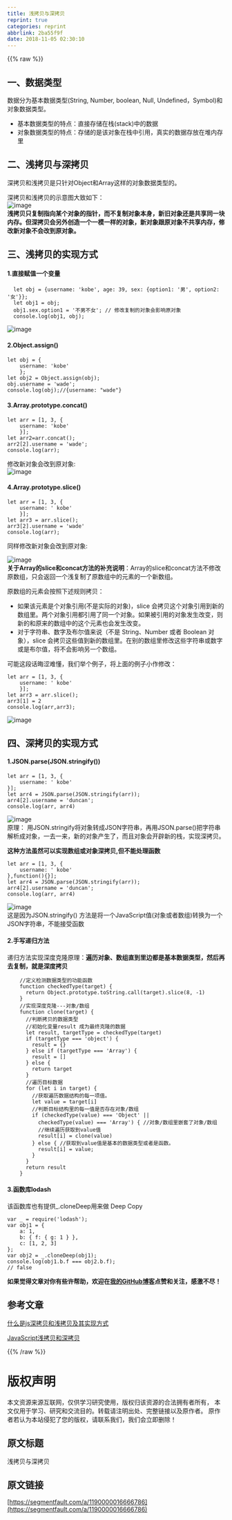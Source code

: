 ```yaml
---
title: 浅拷贝与深拷贝
reprint: true
categories: reprint
abbrlink: 2ba55f9f
date: 2018-11-05 02:30:10
---
```


{{% raw %}}
<h2 id="articleHeader0">&#x4E00;&#x3001;&#x6570;&#x636E;&#x7C7B;&#x578B;</h2><p>&#x6570;&#x636E;&#x5206;&#x4E3A;&#x57FA;&#x672C;&#x6570;&#x636E;&#x7C7B;&#x578B;(String, Number, boolean, Null, Undefined&#xFF0C;Symbol)&#x548C;&#x5BF9;&#x8C61;&#x6570;&#x636E;&#x7C7B;&#x578B;&#x3002;</p><ul><li>&#x57FA;&#x672C;&#x6570;&#x636E;&#x7C7B;&#x578B;&#x7684;&#x7279;&#x70B9;&#xFF1A;&#x76F4;&#x63A5;&#x5B58;&#x50A8;&#x5728;&#x6808;(stack)&#x4E2D;&#x7684;&#x6570;&#x636E;</li><li>&#x5BF9;&#x8C61;&#x6570;&#x636E;&#x7C7B;&#x578B;&#x7684;&#x7279;&#x70B9;&#xFF1A;&#x5B58;&#x50A8;&#x7684;&#x662F;&#x8BE5;&#x5BF9;&#x8C61;&#x5728;&#x6808;&#x4E2D;&#x5F15;&#x7528;&#xFF0C;&#x771F;&#x5B9E;&#x7684;&#x6570;&#x636E;&#x5B58;&#x653E;&#x5728;&#x5806;&#x5185;&#x5B58;&#x91CC;</li></ul><h2 id="articleHeader1">&#x4E8C;&#x3001;&#x6D45;&#x62F7;&#x8D1D;&#x4E0E;&#x6DF1;&#x62F7;&#x8D1D;</h2><p>&#x6DF1;&#x62F7;&#x8D1D;&#x548C;&#x6D45;&#x62F7;&#x8D1D;&#x662F;&#x53EA;&#x9488;&#x5BF9;Object&#x548C;Array&#x8FD9;&#x6837;&#x7684;&#x5BF9;&#x8C61;&#x6570;&#x636E;&#x7C7B;&#x578B;&#x7684;&#x3002;</p><p>&#x6DF1;&#x62F7;&#x8D1D;&#x548C;&#x6D45;&#x62F7;&#x8D1D;&#x7684;&#x793A;&#x610F;&#x56FE;&#x5927;&#x81F4;&#x5982;&#x4E0B;&#xFF1A;<br><span class="img-wrap"><img data-src="/img/remote/1460000016666789" src="https://static.alili.tech/img/remote/1460000016666789" alt="image" title="image" style="cursor:pointer;display:inline"></span><br><strong>&#x6D45;&#x62F7;&#x8D1D;&#x53EA;&#x590D;&#x5236;&#x6307;&#x5411;&#x67D0;&#x4E2A;&#x5BF9;&#x8C61;&#x7684;&#x6307;&#x9488;&#xFF0C;&#x800C;&#x4E0D;&#x590D;&#x5236;&#x5BF9;&#x8C61;&#x672C;&#x8EAB;&#xFF0C;&#x65B0;&#x65E7;&#x5BF9;&#x8C61;&#x8FD8;&#x662F;&#x5171;&#x4EAB;&#x540C;&#x4E00;&#x5757;&#x5185;&#x5B58;&#x3002;&#x4F46;&#x6DF1;&#x62F7;&#x8D1D;&#x4F1A;&#x53E6;&#x5916;&#x521B;&#x9020;&#x4E00;&#x4E2A;&#x4E00;&#x6A21;&#x4E00;&#x6837;&#x7684;&#x5BF9;&#x8C61;&#xFF0C;&#x65B0;&#x5BF9;&#x8C61;&#x8DDF;&#x539F;&#x5BF9;&#x8C61;&#x4E0D;&#x5171;&#x4EAB;&#x5185;&#x5B58;&#xFF0C;&#x4FEE;&#x6539;&#x65B0;&#x5BF9;&#x8C61;&#x4E0D;&#x4F1A;&#x6539;&#x5230;&#x539F;&#x5BF9;&#x8C61;&#x3002;</strong></p><h2 id="articleHeader2">&#x4E09;&#x3001;&#x6D45;&#x62F7;&#x8D1D;&#x7684;&#x5B9E;&#x73B0;&#x65B9;&#x5F0F;</h2><h4>1.&#x76F4;&#x63A5;&#x8D4B;&#x503C;&#x4E00;&#x4E2A;&#x53D8;&#x91CF;</h4><div class="widget-codetool" style="display:none"><div class="widget-codetool--inner"><span class="selectCode code-tool" data-toggle="tooltip" data-placement="top" title="" data-original-title="&#x5168;&#x9009;"></span> <span type="button" class="copyCode code-tool" data-toggle="tooltip" data-placement="top" data-clipboard-text="  let obj = {username: &apos;kobe&apos;, age: 39, sex: {option1: &apos;&#x7537;&apos;, option2: &apos;&#x5973;&apos;}};
  let obj1 = obj;
  obj1.sex.option1 = &apos;&#x4E0D;&#x7537;&#x4E0D;&#x5973;&apos;; // &#x4FEE;&#x6539;&#x590D;&#x5236;&#x7684;&#x5BF9;&#x8C61;&#x4F1A;&#x5F71;&#x54CD;&#x539F;&#x5BF9;&#x8C61;
  console.log(obj1, obj);" title="" data-original-title="&#x590D;&#x5236;"></span> <span type="button" class="saveToNote code-tool" data-toggle="tooltip" data-placement="top" title="" data-original-title="&#x653E;&#x8FDB;&#x7B14;&#x8BB0;"></span></div></div><pre class="hljs groovy"><code>  let obj = {<span class="hljs-string">username:</span> <span class="hljs-string">&apos;kobe&apos;</span>, <span class="hljs-string">age:</span> <span class="hljs-number">39</span>, <span class="hljs-string">sex:</span> {<span class="hljs-string">option1:</span> <span class="hljs-string">&apos;&#x7537;&apos;</span>, <span class="hljs-string">option2:</span> <span class="hljs-string">&apos;&#x5973;&apos;</span>}};
  let obj1 = obj;
  obj1.sex.option1 = <span class="hljs-string">&apos;&#x4E0D;&#x7537;&#x4E0D;&#x5973;&apos;</span>; <span class="hljs-comment">// &#x4FEE;&#x6539;&#x590D;&#x5236;&#x7684;&#x5BF9;&#x8C61;&#x4F1A;&#x5F71;&#x54CD;&#x539F;&#x5BF9;&#x8C61;</span>
  console.log(obj1, obj);</code></pre><p><span class="img-wrap"><img data-src="/img/remote/1460000016666790" src="https://static.alili.tech/img/remote/1460000016666790" alt="image" title="image" style="cursor:pointer;display:inline"></span></p><h4>2.Object.assign()</h4><div class="widget-codetool" style="display:none"><div class="widget-codetool--inner"><span class="selectCode code-tool" data-toggle="tooltip" data-placement="top" title="" data-original-title="&#x5168;&#x9009;"></span> <span type="button" class="copyCode code-tool" data-toggle="tooltip" data-placement="top" data-clipboard-text="let obj = {
    username: &apos;kobe&apos;
    };
let obj2 = Object.assign(obj);
obj.username = &apos;wade&apos;;
console.log(obj);//{username: &quot;wade&quot;}" title="" data-original-title="&#x590D;&#x5236;"></span> <span type="button" class="saveToNote code-tool" data-toggle="tooltip" data-placement="top" title="" data-original-title="&#x653E;&#x8FDB;&#x7B14;&#x8BB0;"></span></div></div><pre class="hljs javascript"><code><span class="hljs-keyword">let</span> obj = {
    <span class="hljs-attr">username</span>: <span class="hljs-string">&apos;kobe&apos;</span>
    };
<span class="hljs-keyword">let</span> obj2 = <span class="hljs-built_in">Object</span>.assign(obj);
obj.username = <span class="hljs-string">&apos;wade&apos;</span>;
<span class="hljs-built_in">console</span>.log(obj);<span class="hljs-comment">//{username: &quot;wade&quot;}</span></code></pre><h4>3.Array.prototype.concat()</h4><div class="widget-codetool" style="display:none"><div class="widget-codetool--inner"><span class="selectCode code-tool" data-toggle="tooltip" data-placement="top" title="" data-original-title="&#x5168;&#x9009;"></span> <span type="button" class="copyCode code-tool" data-toggle="tooltip" data-placement="top" data-clipboard-text="let arr = [1, 3, {
    username: &apos;kobe&apos;
    }];
let arr2=arr.concat();    
arr2[2].username = &apos;wade&apos;;
console.log(arr);" title="" data-original-title="&#x590D;&#x5236;"></span> <span type="button" class="saveToNote code-tool" data-toggle="tooltip" data-placement="top" title="" data-original-title="&#x653E;&#x8FDB;&#x7B14;&#x8BB0;"></span></div></div><pre class="hljs javascript"><code><span class="hljs-keyword">let</span> arr = [<span class="hljs-number">1</span>, <span class="hljs-number">3</span>, {
    <span class="hljs-attr">username</span>: <span class="hljs-string">&apos;kobe&apos;</span>
    }];
<span class="hljs-keyword">let</span> arr2=arr.concat();    
arr2[<span class="hljs-number">2</span>].username = <span class="hljs-string">&apos;wade&apos;</span>;
<span class="hljs-built_in">console</span>.log(arr);</code></pre><p>&#x4FEE;&#x6539;&#x65B0;&#x5BF9;&#x8C61;&#x4F1A;&#x6539;&#x5230;&#x539F;&#x5BF9;&#x8C61;:<br><span class="img-wrap"><img data-src="/img/remote/1460000016666791" src="https://static.alili.tech/img/remote/1460000016666791" alt="image" title="image" style="cursor:pointer;display:inline"></span></p><h4>4.Array.prototype.slice()</h4><div class="widget-codetool" style="display:none"><div class="widget-codetool--inner"><span class="selectCode code-tool" data-toggle="tooltip" data-placement="top" title="" data-original-title="&#x5168;&#x9009;"></span> <span type="button" class="copyCode code-tool" data-toggle="tooltip" data-placement="top" data-clipboard-text="let arr = [1, 3, {
    username: &apos; kobe&apos;
    }];
let arr3 = arr.slice();
arr3[2].username = &apos;wade&apos;
console.log(arr);" title="" data-original-title="&#x590D;&#x5236;"></span> <span type="button" class="saveToNote code-tool" data-toggle="tooltip" data-placement="top" title="" data-original-title="&#x653E;&#x8FDB;&#x7B14;&#x8BB0;"></span></div></div><pre class="hljs javascript"><code><span class="hljs-keyword">let</span> arr = [<span class="hljs-number">1</span>, <span class="hljs-number">3</span>, {
    <span class="hljs-attr">username</span>: <span class="hljs-string">&apos; kobe&apos;</span>
    }];
<span class="hljs-keyword">let</span> arr3 = arr.slice();
arr3[<span class="hljs-number">2</span>].username = <span class="hljs-string">&apos;wade&apos;</span>
<span class="hljs-built_in">console</span>.log(arr);</code></pre><p>&#x540C;&#x6837;&#x4FEE;&#x6539;&#x65B0;&#x5BF9;&#x8C61;&#x4F1A;&#x6539;&#x5230;&#x539F;&#x5BF9;&#x8C61;:</p><p><span class="img-wrap"><img data-src="/img/remote/1460000016666792" src="https://static.alili.tech/img/remote/1460000016666792" alt="image" title="image" style="cursor:pointer"></span><br><strong>&#x5173;&#x4E8E;Array&#x7684;slice&#x548C;concat&#x65B9;&#x6CD5;&#x7684;&#x8865;&#x5145;&#x8BF4;&#x660E;</strong>&#xFF1A;Array&#x7684;slice&#x548C;concat&#x65B9;&#x6CD5;&#x4E0D;&#x4FEE;&#x6539;&#x539F;&#x6570;&#x7EC4;&#xFF0C;&#x53EA;&#x4F1A;&#x8FD4;&#x56DE;&#x4E00;&#x4E2A;&#x6D45;&#x590D;&#x5236;&#x4E86;&#x539F;&#x6570;&#x7EC4;&#x4E2D;&#x7684;&#x5143;&#x7D20;&#x7684;&#x4E00;&#x4E2A;&#x65B0;&#x6570;&#x7EC4;&#x3002;</p><p>&#x539F;&#x6570;&#x7EC4;&#x7684;&#x5143;&#x7D20;&#x4F1A;&#x6309;&#x7167;&#x4E0B;&#x8FF0;&#x89C4;&#x5219;&#x62F7;&#x8D1D;&#xFF1A;</p><ul><li>&#x5982;&#x679C;&#x8BE5;&#x5143;&#x7D20;&#x662F;&#x4E2A;&#x5BF9;&#x8C61;&#x5F15;&#x7528;(&#x4E0D;&#x662F;&#x5B9E;&#x9645;&#x7684;&#x5BF9;&#x8C61;)&#xFF0C;slice &#x4F1A;&#x62F7;&#x8D1D;&#x8FD9;&#x4E2A;&#x5BF9;&#x8C61;&#x5F15;&#x7528;&#x5230;&#x65B0;&#x7684;&#x6570;&#x7EC4;&#x91CC;&#x3002;&#x4E24;&#x4E2A;&#x5BF9;&#x8C61;&#x5F15;&#x7528;&#x90FD;&#x5F15;&#x7528;&#x4E86;&#x540C;&#x4E00;&#x4E2A;&#x5BF9;&#x8C61;&#x3002;&#x5982;&#x679C;&#x88AB;&#x5F15;&#x7528;&#x7684;&#x5BF9;&#x8C61;&#x53D1;&#x751F;&#x6539;&#x53D8;&#xFF0C;&#x5219;&#x65B0;&#x7684;&#x548C;&#x539F;&#x6765;&#x7684;&#x6570;&#x7EC4;&#x4E2D;&#x7684;&#x8FD9;&#x4E2A;&#x5143;&#x7D20;&#x4E5F;&#x4F1A;&#x53D1;&#x751F;&#x6539;&#x53D8;&#x3002;</li><li>&#x5BF9;&#x4E8E;&#x5B57;&#x7B26;&#x4E32;&#x3001;&#x6570;&#x5B57;&#x53CA;&#x5E03;&#x5C14;&#x503C;&#x6765;&#x8BF4;&#xFF08;&#x4E0D;&#x662F; String&#x3001;Number &#x6216;&#x8005; Boolean &#x5BF9;&#x8C61;&#xFF09;&#xFF0C;slice &#x4F1A;&#x62F7;&#x8D1D;&#x8FD9;&#x4E9B;&#x503C;&#x5230;&#x65B0;&#x7684;&#x6570;&#x7EC4;&#x91CC;&#x3002;&#x5728;&#x522B;&#x7684;&#x6570;&#x7EC4;&#x91CC;&#x4FEE;&#x6539;&#x8FD9;&#x4E9B;&#x5B57;&#x7B26;&#x4E32;&#x6216;&#x6570;&#x5B57;&#x6216;&#x662F;&#x5E03;&#x5C14;&#x503C;&#xFF0C;&#x5C06;&#x4E0D;&#x4F1A;&#x5F71;&#x54CD;&#x53E6;&#x4E00;&#x4E2A;&#x6570;&#x7EC4;&#x3002;</li></ul><p>&#x53EF;&#x80FD;&#x8FD9;&#x6BB5;&#x8BDD;&#x6666;&#x6DA9;&#x96BE;&#x61C2;&#xFF0C;&#x6211;&#x4EEC;&#x4E3E;&#x4E2A;&#x4F8B;&#x5B50;&#xFF0C;&#x5C06;&#x4E0A;&#x9762;&#x7684;&#x4F8B;&#x5B50;&#x5C0F;&#x4F5C;&#x4FEE;&#x6539;&#xFF1A;</p><div class="widget-codetool" style="display:none"><div class="widget-codetool--inner"><span class="selectCode code-tool" data-toggle="tooltip" data-placement="top" title="" data-original-title="&#x5168;&#x9009;"></span> <span type="button" class="copyCode code-tool" data-toggle="tooltip" data-placement="top" data-clipboard-text="let arr = [1, 3, {
    username: &apos; kobe&apos;
    }];
let arr3 = arr.slice();
arr3[1] = 2
console.log(arr,arr3);" title="" data-original-title="&#x590D;&#x5236;"></span> <span type="button" class="saveToNote code-tool" data-toggle="tooltip" data-placement="top" title="" data-original-title="&#x653E;&#x8FDB;&#x7B14;&#x8BB0;"></span></div></div><pre class="hljs javascript"><code><span class="hljs-keyword">let</span> arr = [<span class="hljs-number">1</span>, <span class="hljs-number">3</span>, {
    <span class="hljs-attr">username</span>: <span class="hljs-string">&apos; kobe&apos;</span>
    }];
<span class="hljs-keyword">let</span> arr3 = arr.slice();
arr3[<span class="hljs-number">1</span>] = <span class="hljs-number">2</span>
<span class="hljs-built_in">console</span>.log(arr,arr3);</code></pre><p><span class="img-wrap"><img data-src="/img/remote/1460000016666793" src="https://static.alili.tech/img/remote/1460000016666793" alt="image" title="image" style="cursor:pointer;display:inline"></span></p><h2 id="articleHeader3">&#x56DB;&#x3001;&#x6DF1;&#x62F7;&#x8D1D;&#x7684;&#x5B9E;&#x73B0;&#x65B9;&#x5F0F;</h2><h4>1.JSON.parse(JSON.stringify())</h4><div class="widget-codetool" style="display:none"><div class="widget-codetool--inner"><span class="selectCode code-tool" data-toggle="tooltip" data-placement="top" title="" data-original-title="&#x5168;&#x9009;"></span> <span type="button" class="copyCode code-tool" data-toggle="tooltip" data-placement="top" data-clipboard-text="let arr = [1, 3, {
    username: &apos; kobe&apos;
}];
let arr4 = JSON.parse(JSON.stringify(arr));
arr4[2].username = &apos;duncan&apos;; 
console.log(arr, arr4)" title="" data-original-title="&#x590D;&#x5236;"></span> <span type="button" class="saveToNote code-tool" data-toggle="tooltip" data-placement="top" title="" data-original-title="&#x653E;&#x8FDB;&#x7B14;&#x8BB0;"></span></div></div><pre class="hljs javascript"><code><span class="hljs-keyword">let</span> arr = [<span class="hljs-number">1</span>, <span class="hljs-number">3</span>, {
    <span class="hljs-attr">username</span>: <span class="hljs-string">&apos; kobe&apos;</span>
}];
<span class="hljs-keyword">let</span> arr4 = <span class="hljs-built_in">JSON</span>.parse(<span class="hljs-built_in">JSON</span>.stringify(arr));
arr4[<span class="hljs-number">2</span>].username = <span class="hljs-string">&apos;duncan&apos;</span>; 
<span class="hljs-built_in">console</span>.log(arr, arr4)</code></pre><p><span class="img-wrap"><img data-src="/img/remote/1460000016666794" src="https://static.alili.tech/img/remote/1460000016666794" alt="image" title="image" style="cursor:pointer"></span><br>&#x539F;&#x7406;&#xFF1A; &#x7528;JSON.stringify&#x5C06;&#x5BF9;&#x8C61;&#x8F6C;&#x6210;JSON&#x5B57;&#x7B26;&#x4E32;&#xFF0C;&#x518D;&#x7528;JSON.parse()&#x628A;&#x5B57;&#x7B26;&#x4E32;&#x89E3;&#x6790;&#x6210;&#x5BF9;&#x8C61;&#xFF0C;&#x4E00;&#x53BB;&#x4E00;&#x6765;&#xFF0C;&#x65B0;&#x7684;&#x5BF9;&#x8C61;&#x4EA7;&#x751F;&#x4E86;&#xFF0C;&#x800C;&#x4E14;&#x5BF9;&#x8C61;&#x4F1A;&#x5F00;&#x8F9F;&#x65B0;&#x7684;&#x6808;&#xFF0C;&#x5B9E;&#x73B0;&#x6DF1;&#x62F7;&#x8D1D;&#x3002;</p><p><strong>&#x8FD9;&#x79CD;&#x65B9;&#x6CD5;&#x867D;&#x7136;&#x53EF;&#x4EE5;&#x5B9E;&#x73B0;&#x6570;&#x7EC4;&#x6216;&#x5BF9;&#x8C61;&#x6DF1;&#x62F7;&#x8D1D;,&#x4F46;&#x4E0D;&#x80FD;&#x5904;&#x7406;&#x51FD;&#x6570;</strong></p><div class="widget-codetool" style="display:none"><div class="widget-codetool--inner"><span class="selectCode code-tool" data-toggle="tooltip" data-placement="top" title="" data-original-title="&#x5168;&#x9009;"></span> <span type="button" class="copyCode code-tool" data-toggle="tooltip" data-placement="top" data-clipboard-text="let arr = [1, 3, {
    username: &apos; kobe&apos;
},function(){}];
let arr4 = JSON.parse(JSON.stringify(arr));
arr4[2].username = &apos;duncan&apos;; 
console.log(arr, arr4)" title="" data-original-title="&#x590D;&#x5236;"></span> <span type="button" class="saveToNote code-tool" data-toggle="tooltip" data-placement="top" title="" data-original-title="&#x653E;&#x8FDB;&#x7B14;&#x8BB0;"></span></div></div><pre class="hljs javascript"><code><span class="hljs-keyword">let</span> arr = [<span class="hljs-number">1</span>, <span class="hljs-number">3</span>, {
    <span class="hljs-attr">username</span>: <span class="hljs-string">&apos; kobe&apos;</span>
},<span class="hljs-function"><span class="hljs-keyword">function</span>(<span class="hljs-params"></span>)</span>{}];
<span class="hljs-keyword">let</span> arr4 = <span class="hljs-built_in">JSON</span>.parse(<span class="hljs-built_in">JSON</span>.stringify(arr));
arr4[<span class="hljs-number">2</span>].username = <span class="hljs-string">&apos;duncan&apos;</span>; 
<span class="hljs-built_in">console</span>.log(arr, arr4)</code></pre><p><span class="img-wrap"><img data-src="/img/remote/1460000016666795" src="https://static.alili.tech/img/remote/1460000016666795" alt="image" title="image" style="cursor:pointer;display:inline"></span><br>&#x8FD9;&#x662F;&#x56E0;&#x4E3A;JSON.stringify() &#x65B9;&#x6CD5;&#x662F;&#x5C06;&#x4E00;&#x4E2A;JavaScript&#x503C;(&#x5BF9;&#x8C61;&#x6216;&#x8005;&#x6570;&#x7EC4;)&#x8F6C;&#x6362;&#x4E3A;&#x4E00;&#x4E2A; JSON&#x5B57;&#x7B26;&#x4E32;&#xFF0C;&#x4E0D;&#x80FD;&#x63A5;&#x53D7;&#x51FD;&#x6570;</p><h4>2.&#x624B;&#x5199;&#x9012;&#x5F52;&#x65B9;&#x6CD5;</h4><p>&#x9012;&#x5F52;&#x65B9;&#x6CD5;&#x5B9E;&#x73B0;&#x6DF1;&#x5EA6;&#x514B;&#x9686;&#x539F;&#x7406;&#xFF1A;<strong>&#x904D;&#x5386;&#x5BF9;&#x8C61;&#x3001;&#x6570;&#x7EC4;&#x76F4;&#x5230;&#x91CC;&#x8FB9;&#x90FD;&#x662F;&#x57FA;&#x672C;&#x6570;&#x636E;&#x7C7B;&#x578B;&#xFF0C;&#x7136;&#x540E;&#x518D;&#x53BB;&#x590D;&#x5236;&#xFF0C;&#x5C31;&#x662F;&#x6DF1;&#x5EA6;&#x62F7;&#x8D1D;</strong></p><div class="widget-codetool" style="display:none"><div class="widget-codetool--inner"><span class="selectCode code-tool" data-toggle="tooltip" data-placement="top" title="" data-original-title="&#x5168;&#x9009;"></span> <span type="button" class="copyCode code-tool" data-toggle="tooltip" data-placement="top" data-clipboard-text="    //&#x5B9A;&#x4E49;&#x68C0;&#x6D4B;&#x6570;&#x636E;&#x7C7B;&#x578B;&#x7684;&#x529F;&#x80FD;&#x51FD;&#x6570;
    function checkedType(target) {
      return Object.prototype.toString.call(target).slice(8, -1)
    }
    //&#x5B9E;&#x73B0;&#x6DF1;&#x5EA6;&#x514B;&#x9686;---&#x5BF9;&#x8C61;/&#x6570;&#x7EC4;
    function clone(target) {
      //&#x5224;&#x65AD;&#x62F7;&#x8D1D;&#x7684;&#x6570;&#x636E;&#x7C7B;&#x578B;
      //&#x521D;&#x59CB;&#x5316;&#x53D8;&#x91CF;result &#x6210;&#x4E3A;&#x6700;&#x7EC8;&#x514B;&#x9686;&#x7684;&#x6570;&#x636E;
      let result, targetType = checkedType(target)
      if (targetType === &apos;object&apos;) {
        result = {}
      } else if (targetType === &apos;Array&apos;) {
        result = []
      } else {
        return target
      }
      //&#x904D;&#x5386;&#x76EE;&#x6807;&#x6570;&#x636E;
      for (let i in target) {
        //&#x83B7;&#x53D6;&#x904D;&#x5386;&#x6570;&#x636E;&#x7ED3;&#x6784;&#x7684;&#x6BCF;&#x4E00;&#x9879;&#x503C;&#x3002;
        let value = target[i]
        //&#x5224;&#x65AD;&#x76EE;&#x6807;&#x7ED3;&#x6784;&#x91CC;&#x7684;&#x6BCF;&#x4E00;&#x503C;&#x662F;&#x5426;&#x5B58;&#x5728;&#x5BF9;&#x8C61;/&#x6570;&#x7EC4;
        if (checkedType(value) === &apos;Object&apos; ||
          checkedType(value) === &apos;Array&apos;) { //&#x5BF9;&#x8C61;/&#x6570;&#x7EC4;&#x91CC;&#x5D4C;&#x5957;&#x4E86;&#x5BF9;&#x8C61;/&#x6570;&#x7EC4;
          //&#x7EE7;&#x7EED;&#x904D;&#x5386;&#x83B7;&#x53D6;&#x5230;value&#x503C;
          result[i] = clone(value)
        } else { //&#x83B7;&#x53D6;&#x5230;value&#x503C;&#x662F;&#x57FA;&#x672C;&#x7684;&#x6570;&#x636E;&#x7C7B;&#x578B;&#x6216;&#x8005;&#x662F;&#x51FD;&#x6570;&#x3002;
          result[i] = value;
        }
      }
      return result
    }" title="" data-original-title="&#x590D;&#x5236;"></span> <span type="button" class="saveToNote code-tool" data-toggle="tooltip" data-placement="top" title="" data-original-title="&#x653E;&#x8FDB;&#x7B14;&#x8BB0;"></span></div></div><pre class="hljs ceylon"><code>    <span class="hljs-comment">//&#x5B9A;&#x4E49;&#x68C0;&#x6D4B;&#x6570;&#x636E;&#x7C7B;&#x578B;&#x7684;&#x529F;&#x80FD;&#x51FD;&#x6570;</span>
    <span class="hljs-keyword">function</span> checkedType(target) {
      <span class="hljs-keyword">return</span> Object.prototype.toString.call(target).slice(<span class="hljs-number">8</span>, -<span class="hljs-number">1</span>)
    }
    <span class="hljs-comment">//&#x5B9E;&#x73B0;&#x6DF1;&#x5EA6;&#x514B;&#x9686;---&#x5BF9;&#x8C61;/&#x6570;&#x7EC4;</span>
    <span class="hljs-keyword">function</span> clone(target) {
      <span class="hljs-comment">//&#x5224;&#x65AD;&#x62F7;&#x8D1D;&#x7684;&#x6570;&#x636E;&#x7C7B;&#x578B;</span>
      <span class="hljs-comment">//&#x521D;&#x59CB;&#x5316;&#x53D8;&#x91CF;result &#x6210;&#x4E3A;&#x6700;&#x7EC8;&#x514B;&#x9686;&#x7684;&#x6570;&#x636E;</span>
      <span class="hljs-keyword">let</span> result, targetType = checkedType(target)
      <span class="hljs-keyword">if</span> (targetType === <span class="hljs-string">&apos;object&apos;</span>) {
        result = {}
      } <span class="hljs-keyword">else</span> <span class="hljs-keyword">if</span> (targetType === <span class="hljs-string">&apos;Array&apos;</span>) {
        result = []
      } <span class="hljs-keyword">else</span> {
        <span class="hljs-keyword">return</span> target
      }
      <span class="hljs-comment">//&#x904D;&#x5386;&#x76EE;&#x6807;&#x6570;&#x636E;</span>
      <span class="hljs-keyword">for</span> (<span class="hljs-keyword">let</span> i <span class="hljs-keyword">in</span> target) {
        <span class="hljs-comment">//&#x83B7;&#x53D6;&#x904D;&#x5386;&#x6570;&#x636E;&#x7ED3;&#x6784;&#x7684;&#x6BCF;&#x4E00;&#x9879;&#x503C;&#x3002;</span>
        <span class="hljs-keyword">let</span> <span class="hljs-keyword">value</span> = target[i]
        <span class="hljs-comment">//&#x5224;&#x65AD;&#x76EE;&#x6807;&#x7ED3;&#x6784;&#x91CC;&#x7684;&#x6BCF;&#x4E00;&#x503C;&#x662F;&#x5426;&#x5B58;&#x5728;&#x5BF9;&#x8C61;/&#x6570;&#x7EC4;</span>
        <span class="hljs-keyword">if</span> (checkedType(<span class="hljs-keyword">value</span>) === <span class="hljs-string">&apos;Object&apos;</span> ||
          checkedType(<span class="hljs-keyword">value</span>) === <span class="hljs-string">&apos;Array&apos;</span>) { <span class="hljs-comment">//&#x5BF9;&#x8C61;/&#x6570;&#x7EC4;&#x91CC;&#x5D4C;&#x5957;&#x4E86;&#x5BF9;&#x8C61;/&#x6570;&#x7EC4;</span>
          <span class="hljs-comment">//&#x7EE7;&#x7EED;&#x904D;&#x5386;&#x83B7;&#x53D6;&#x5230;value&#x503C;</span>
          result[i] = clone(<span class="hljs-keyword">value</span>)
        } <span class="hljs-keyword">else</span> { <span class="hljs-comment">//&#x83B7;&#x53D6;&#x5230;value&#x503C;&#x662F;&#x57FA;&#x672C;&#x7684;&#x6570;&#x636E;&#x7C7B;&#x578B;&#x6216;&#x8005;&#x662F;&#x51FD;&#x6570;&#x3002;</span>
          result[i] = <span class="hljs-keyword">value</span>;
        }
      }
      <span class="hljs-keyword">return</span> result
    }</code></pre><h4>3.&#x51FD;&#x6570;&#x5E93;lodash</h4><p>&#x8BE5;&#x51FD;&#x6570;&#x5E93;&#x4E5F;&#x6709;&#x63D0;&#x4F9B;_.cloneDeep&#x7528;&#x6765;&#x505A; Deep Copy</p><div class="widget-codetool" style="display:none"><div class="widget-codetool--inner"><span class="selectCode code-tool" data-toggle="tooltip" data-placement="top" title="" data-original-title="&#x5168;&#x9009;"></span> <span type="button" class="copyCode code-tool" data-toggle="tooltip" data-placement="top" data-clipboard-text="var _ = require(&apos;lodash&apos;);
var obj1 = {
    a: 1,
    b: { f: { g: 1 } },
    c: [1, 2, 3]
};
var obj2 = _.cloneDeep(obj1);
console.log(obj1.b.f === obj2.b.f);
// false" title="" data-original-title="&#x590D;&#x5236;"></span> <span type="button" class="saveToNote code-tool" data-toggle="tooltip" data-placement="top" title="" data-original-title="&#x653E;&#x8FDB;&#x7B14;&#x8BB0;"></span></div></div><pre class="hljs haxe"><code><span class="hljs-keyword">var</span> <span class="hljs-literal">_</span> = require(<span class="hljs-string">&apos;lodash&apos;</span>);
<span class="hljs-keyword">var</span> obj1 = {
    a: <span class="hljs-type">1</span>,
    b: <span class="hljs-type"></span>{ f: <span class="hljs-type"></span>{ g: <span class="hljs-type">1 </span>} },
    c: <span class="hljs-type"></span>[<span class="hljs-number">1</span>, <span class="hljs-number">2</span>, <span class="hljs-number">3</span>]
};
<span class="hljs-keyword">var</span> obj2 = <span class="hljs-literal">_</span>.cloneDeep(obj1);
console.log(obj1.b.f === obj2.b.f);
<span class="hljs-comment">// false</span></code></pre><p><strong>&#x5982;&#x679C;&#x89C9;&#x5F97;&#x6587;&#x7AE0;&#x5BF9;&#x4F60;&#x6709;&#x4E9B;&#x8BB8;&#x5E2E;&#x52A9;&#xFF0C;&#x6B22;&#x8FCE;&#x5728;<a href="https://github.com/ljianshu/Blog" rel="nofollow noreferrer" target="_blank">&#x6211;&#x7684;GitHub&#x535A;&#x5BA2;</a>&#x70B9;&#x8D5E;&#x548C;&#x5173;&#x6CE8;&#xFF0C;&#x611F;&#x6FC0;&#x4E0D;&#x5C3D;&#xFF01;</strong></p><h2 id="articleHeader4">&#x53C2;&#x8003;&#x6587;&#x7AE0;</h2><p><a href="https://www.haorooms.com/post/js_copy_sq" rel="nofollow noreferrer" target="_blank">&#x4EC0;&#x4E48;&#x662F;js&#x6DF1;&#x62F7;&#x8D1D;&#x548C;&#x6D45;&#x62F7;&#x8D1D;&#x53CA;&#x5176;&#x5B9E;&#x73B0;&#x65B9;&#x5F0F;</a></p><p><a href="https://www.kancloud.cn/ljw789478944/interview/397319" rel="nofollow noreferrer" target="_blank">JavaScript&#x6D45;&#x62F7;&#x8D1D;&#x548C;&#x6DF1;&#x62F7;&#x8D1D;</a></p>
{{% /raw %}}

# 版权声明
本文资源来源互联网，仅供学习研究使用，版权归该资源的合法拥有者所有，
本文仅用于学习、研究和交流目的。转载请注明出处、完整链接以及原作者。
原作者若认为本站侵犯了您的版权，请联系我们，我们会立即删除！

## 原文标题
浅拷贝与深拷贝

## 原文链接
[https://segmentfault.com/a/1190000016666786](https://segmentfault.com/a/1190000016666786)

